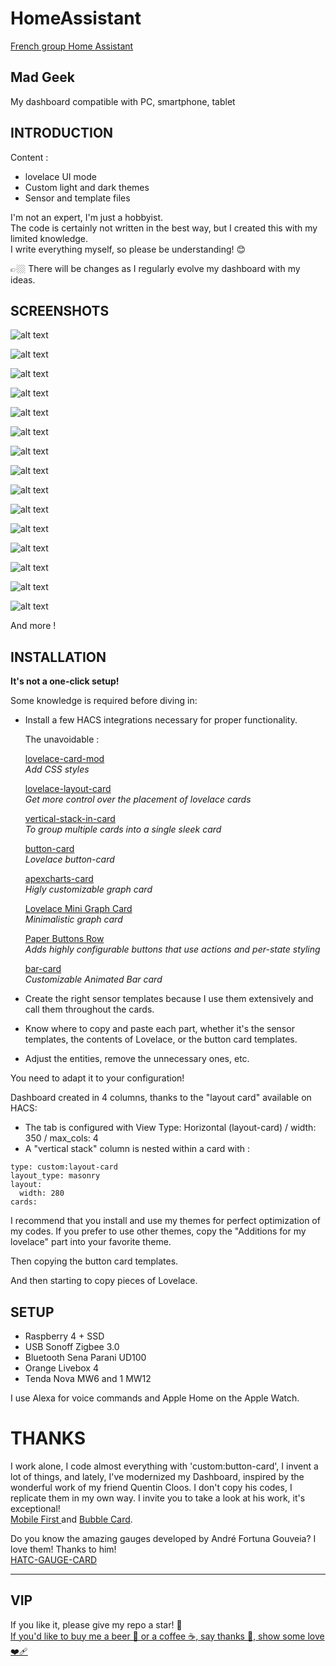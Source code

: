 # HomeAssistant

 [French group Home Assistant](https://github.com/Clooos/Bubble-Card)

## Mad Geek 
My dashboard compatible with PC, smartphone, tablet




## INTRODUCTION

Content  :

- lovelace UI mode
- Custom light and dark themes
- Sensor and template files

I'm not an expert, I'm just a hobbyist.  
The code is certainly not written in the best way, but I created this with my limited knowledge.  
I write everything myself, so please be understanding! 😊  

👉🏼 There will be changes as I regularly evolve my dashboard with my ideas.  





## SCREENSHOTS
 

![alt text](https://github.com/herveaurel/HomeAssistant/blob/main/Captures/01.jpg)  

![alt text](https://github.com/herveaurel/HomeAssistant/blob/main/Captures/01-11.jpg)  

![alt text](https://github.com/herveaurel/HomeAssistant/blob/main/Captures/01-12.jpg)  

![alt text](https://github.com/herveaurel/HomeAssistant/blob/main/Captures/01-1.jpg)  

![alt text](https://github.com/herveaurel/HomeAssistant/blob/main/Captures/02.jpg)  

![alt text](https://github.com/herveaurel/HomeAssistant/blob/main/Captures/03.jpg)  

![alt text](https://github.com/herveaurel/HomeAssistant/blob/main/Captures/04.jpg)  

![alt text](https://github.com/herveaurel/HomeAssistant/blob/main/Captures/04-1.jpg)  

![alt text](https://github.com/herveaurel/HomeAssistant/blob/main/Captures/05.jpg)  

![alt text](https://github.com/herveaurel/HomeAssistant/blob/main/Captures/06.jpg)  

![alt text](https://github.com/herveaurel/HomeAssistant/blob/main/Captures/07.jpg)  

![alt text](https://github.com/herveaurel/HomeAssistant/blob/main/Captures/08.jpg)  

![alt text](https://github.com/herveaurel/HomeAssistant/blob/main/Captures/09.jpg)  

![alt text](https://github.com/herveaurel/HomeAssistant/blob/main/Captures/10.jpg)  

![alt text](https://github.com/herveaurel/HomeAssistant/blob/main/Captures/11.jpg)  

And more ! 




## INSTALLATION

**It's not a one-click setup!**

Some knowledge is required before diving in:

- Install a few HACS integrations necessary for proper functionality. 

  The unavoidable :
  
  [lovelace-card-mod ](https://github.com/thomasloven/lovelace-card-mod)  
  _Add CSS styles_
  
  [lovelace-layout-card ](https://github.com/thomasloven/lovelace-layout-card)  
  _Get more control over the placement of lovelace cards_
  
  [vertical-stack-in-card ](https://github.com/ofekashery/vertical-stack-in-card)  
  _To group multiple cards into a single sleek card_
  
  [button-card ](https://github.com/custom-cards/button-card)  
  _Lovelace button-card_
  
  [apexcharts-card](https://github.com/RomRider/apexcharts-card)  
  _Higly customizable graph card_
  
  [Lovelace Mini Graph Card](https://github.com/kalkih/mini-graph-card)  
  _Minimalistic graph card_
  
  [Paper Buttons Row](https://github.com/jcwillox/lovelace-paper-buttons-row)  
  _Adds highly configurable buttons that use actions and per-state styling_
  
  [bar-card](https://github.com/custom-cards/bar-card)  
  _Customizable Animated Bar card_

- Create the right sensor templates because I use them extensively and call them throughout the cards.
- Know where to copy and paste each part, whether it's the sensor templates, the contents of Lovelace, or the button card templates.
- Adjust the entities, remove the unnecessary ones, etc.

You need to adapt it to your configuration! 

Dashboard created in 4 columns, thanks to the "layout card" available on HACS:
- The tab is configured with View Type: Horizontal (layout-card) / width: 350 / max_cols: 4
- A "vertical stack" column is nested within a card with :   

````
type: custom:layout-card
layout_type: masonry
layout:
  width: 280
cards:
````

I recommend that you install and use my themes for perfect optimization of my codes. If you prefer to use other themes, copy the "Additions for my lovelace" part into your favorite theme. 

Then copying the button card templates.

And then starting to copy pieces of Lovelace.



## SETUP 

- Raspberry 4 + SSD
- USB Sonoff Zigbee 3.0
- Bluetooth Sena Parani UD100
- Orange Livebox 4
- Tenda Nova MW6 and 1 MW12 

I use Alexa for voice commands and Apple Home on the Apple Watch.




# THANKS

I work alone, I code almost everything with 'custom:button-card', I invent a lot of things, and lately, I've modernized my Dashboard, inspired by the wonderful work of my friend Quentin Cloos.
I don't copy his codes, I replicate them in my own way.
I invite you to take a look at his work, it's exceptional!   
[Mobile First ](https://github.com/clooos/Home-Assistant-Mobile-First) and [Bubble Card](https://github.com/Clooos/Bubble-Card).


Do you know the amazing gauges developed by André Fortuna Gouveia?
I love them! Thanks to him!    
[HATC-GAUGE-CARD ](https://github.com/tagcashdev/hatc-gauge-card)  

---------------------

## VIP 

If you like it, please give my repo a star! 🌟  
[If you'd like to buy me a beer 🍺 or a coffee ☕️, say thanks 🙏, show some love ❤️‍🩹 ](https://www.paypal.com/paypalme/aaherve)

